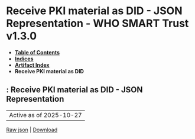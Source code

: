 # Receive PKI material as DID - JSON Representation - WHO SMART Trust v1.3.0

* [**Table of Contents**](toc.md)
* [**Indices**](indices.md)
* [**Artifact Index**](artifacts.md)
* **Receive PKI material as DID**

## : Receive PKI material as DID - JSON Representation

| |
| :--- |
| Active as of 2025-10-27 |

[Raw json](Requirements-ReceivePKUMaterialDID.json) | [Download](Requirements-ReceivePKUMaterialDID.json)

